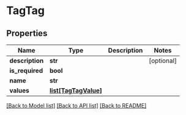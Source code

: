 # TagTag

## Properties
Name | Type | Description | Notes
------------ | ------------- | ------------- | -------------
**description** | **str** |  | [optional] 
**is_required** | **bool** |  | 
**name** | **str** |  | 
**values** | [**list[TagTagValue]**](TagTagValue.md) |  | 

[[Back to Model list]](../README.md#documentation-for-models) [[Back to API list]](../README.md#documentation-for-api-endpoints) [[Back to README]](../README.md)


